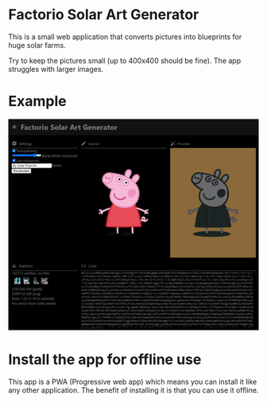 # Factorio Solar Art Generator

This is a small web application that converts pictures into blueprints for huge solar farms.

Try to keep the pictures small (up to 400x400 should be fine). The app struggles with larger images.

# Example

![example](./.github/example.png)

# Install the app for offline use

This app is a PWA (Progressive web app) which means you can install it like any other application.
The benefit of installing it is that you can use it offline.
